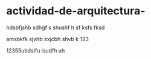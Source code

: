 # actividad-de-arquitectura-
hdsbfjshb sdhgf s shushf h sf ksfs fksd

amsbkfk    sjvhb
zxjcbh  shvb k 123



12355ubdsifu isudfh uh 
